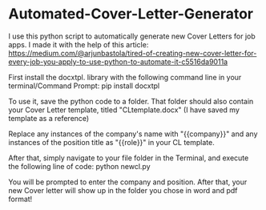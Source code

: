 # Automated-Cover-Letter-Generator
I use this python script to automatically generate new Cover Letters for job apps. I made it with the help of this article: https://medium.com/@arjunbastola/tired-of-creating-new-cover-letter-for-every-job-you-apply-to-use-python-to-automate-it-c5516da9011a

First install the docxtpl. library with the following command line in your terminal/Command Prompt:
pip install docxtpl

To use it, save the python code to a folder. That folder should also contain your Cover Letter template, titled "CLtemplate.docx" (I have saved my template as a reference)

Replace any instances of the company's name with "{{company}}" and any instances of the position title as "{{role}}" in your CL template.

After that, simply navigate to your file folder in the Terminal, and execute the following line of code:
python newcl.py

You will be prompted to enter the company and position. After that, your new Cover letter will show up in the folder you chose in word and pdf format!



